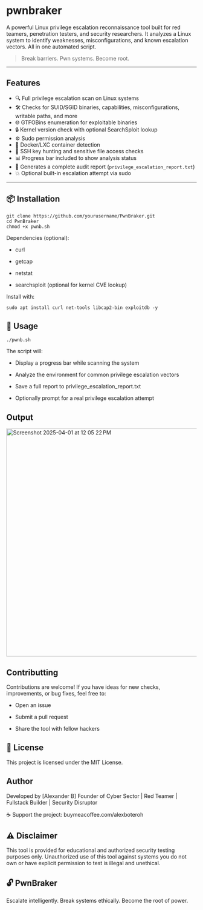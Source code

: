 # pwnbraker
A powerful Linux privilege escalation reconnaissance tool built for red teamers, penetration testers, and security researchers. It analyzes a Linux system to identify weaknesses, misconfigurations, and known escalation vectors. All in one automated script.

>  Break barriers. Pwn systems. Become root.

---

##  Features

- 🔍 Full privilege escalation scan on Linux systems
- 🛠 Checks for SUID/SGID binaries, capabilities, misconfigurations, writable paths, and more
- 🌐 GTFOBins enumeration for exploitable binaries
- 🔒 Kernel version check with optional SearchSploit lookup
- ⚙️ Sudo permission analysis
- 🧬 Docker/LXC container detection
- 🔐 SSH key hunting and sensitive file access checks
- 📊 Progress bar included to show analysis status
- 📁 Generates a complete audit report (`privilege_escalation_report.txt`)
- 💥 Optional built-in escalation attempt via sudo

---

## 📦 Installation

```
git clone https://github.com/yourusername/PwnBraker.git
cd PwnBraker
chmod +x pwnb.sh
```
Dependencies (optional):

- curl

- getcap

- netstat

- searchsploit (optional for kernel CVE lookup)

Install with:
```
sudo apt install curl net-tools libcap2-bin exploitdb -y
```
## 🧪 Usage
```
./pwnb.sh
```
The script will:

- Display a progress bar while scanning the system

- Analyze the environment for common privilege escalation vectors

- Save a full report to privilege_escalation_report.txt

- Optionally prompt for a real privilege escalation attempt

## Output

<img width="602" alt="Screenshot 2025-04-01 at 12 05 22 PM" src="https://github.com/user-attachments/assets/1a4de8d2-2ab5-402f-86b3-0c2b038970a1" />

## Contributting

Contributions are welcome! If you have ideas for new checks, improvements, or bug fixes, feel free to:

- Open an issue

- Submit a pull request

- Share the tool with fellow hackers


## 📄 License
This project is licensed under the MIT License.

## Author
Developed by [Alexander B]
Founder of Cyber Sector | Red Teamer | Fullstack Builder | Security Disruptor

☕ Support the project: buymeacoffee.com/alexboteroh

## ⚠️ Disclaimer
This tool is provided for educational and authorized security testing purposes only. Unauthorized use of this tool against systems you do not own or have explicit permission to test is illegal and unethical.

## 🔓 PwnBraker
Escalate intelligently. Break systems ethically. Become the root of power.
